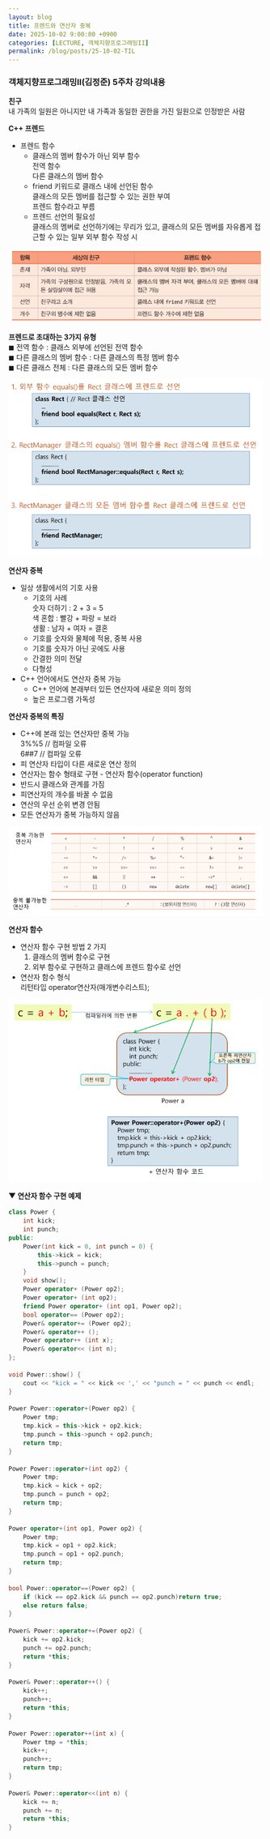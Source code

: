 ```yaml
---
layout: blog
title: 프렌드와 연산자 중복
date: 2025-10-02 9:00:00 +0900
categories: [LECTURE, 객체지향프로그래밍II]
permalink: /blog/posts/25-10-02-TIL
---
```


### 객체지향프로그래밍II(김정준) 5주차 강의내용

**친구**<br>
내 가족의 일원은 아니지만 내 가족과 동일한 권한을 가진 일원으로 인정받은 사람

**C++ 프렌드**

- 프렌드 함수<br>
  - 클래스의 멤버 함수가 아닌 외부 함수<br>
    전역 함수<br>
    다른 클래스의 멤버 함수<br>
  - friend 키워드로 클래스 내에 선언된 함수<br>
    클래스의 모든 멤버를 접근할 수 있는 권한 부여<br>
    프렌드 함수라고 부름<br>
  - 프렌드 선언의 필요성<br>
    클래스의 멤버로 선언하기에는 무리가 있고, 클래스의 모든 멤버를 자유롭게 접근할 수 있는 일부 외부 함수 작성 시

<img src="/assets/images/2025/10/02/251002-1.png"/>

**프렌드로 초대하는 3가지 유형**<br>
◼ 전역 함수 : 클래스 외부에 선언된 전역 함수<br>
◼ 다른 클래스의 멤버 함수 : 다른 클래스의 특정 멤버 함수<br>
◼ 다른 클래스 전체 : 다른 클래스의 모든 멤버 함수

<img src="/assets/images/2025/10/02/251002-2.png"/>

**연산자 중복**

- 일상 생활에서의 기호 사용<br>
  - 기호의 사례<br>
    숫자 더하기 : 2 + 3 = 5<br>
    색 혼합 : 빨강 + 파랑 = 보라<br>
    생활 : 남자 + 여자 = 결혼<br>
  - 기호를 숫자와 물체에 적용, 중복 사용<br>
  - 기호를 숫자가 아닌 곳에도 사용<br>
  - 간결한 의미 전달<br>
  - 다형성<br>
- C++ 언어에서도 연산자 중복 가능<br>
  - C++ 언어에 본래부터 있든 연산자에 새로운 의미 정의<br>
  - 높은 프로그램 가독성

**연산자 중복의 특징**

- C++에 본래 있는 연산자만 중복 가능<br>
  3%%5 // 컴파일 오류<br>
  6##7 // 컴파일 오류<br>
- 피 연산자 타입이 다른 새로운 연산 정의<br>
- 연산자는 함수 형태로 구현 - 연산자 함수(operator function)<br>
- 반드시 클래스와 관계를 가짐<br>
- 피연산자의 개수를 바꿀 수 없음<br>
- 연산의 우선 순위 변경 안됨<br>
- 모든 연산자가 중복 가능하지 않음

<img src="/assets/images/2025/10/02/251002-3.png"/>

**연산자 함수**

- 연산자 함수 구현 방법 2 가지<br>
  1. 클래스의 멤버 함수로 구현<br>
  2. 외부 함수로 구현하고 클래스에 프렌드 함수로 선언<br>
- 연산자 함수 형식<br>
  리턴타입 operator연산자(매개변수리스트);

<img src="/assets/images/2025/10/02/251002-4.png"/>

**▼ 연산자 함수 구현 예제**

```c++
class Power {
	int kick;
	int punch;
public:
	Power(int kick = 0, int punch = 0) {
		this->kick = kick;
		this->punch = punch;
	}
	void show();
	Power operator+ (Power op2);
	Power operator+ (int op2);
	friend Power operator+ (int op1, Power op2);
	bool operator== (Power op2);
	Power& operator+= (Power op2);
	Power& operator++ ();
	Power operator++ (int x);
	Power& operator<< (int n);
};

void Power::show() {
	cout << "kick = " << kick << ',' << "punch = " << punch << endl;
}

Power Power::operator+(Power op2) {
	Power tmp;
	tmp.kick = this->kick + op2.kick;
	tmp.punch = this->punch + op2.punch;
	return tmp;
}

Power Power::operator+(int op2) {
	Power tmp;
	tmp.kick = kick + op2;
	tmp.punch = punch + op2;
	return tmp;
}

Power operator+(int op1, Power op2) {
	Power tmp;
	tmp.kick = op1 + op2.kick;
	tmp.punch = op1 + op2.punch;
	return tmp;
}

bool Power::operator==(Power op2) {
	if (kick == op2.kick && punch == op2.punch)return true;
	else return false;
}

Power& Power::operator+=(Power op2) {
	kick += op2.kick;
	punch += op2.punch;
	return *this;
}

Power& Power::operator++() {
	kick++;
	punch++;
	return *this;
}

Power Power::operator++(int x) {
	Power tmp = *this;
	kick++;
	punch++;
	return tmp;
}

Power& Power::operator<<(int n) {
	kick += n;
	punch += n;
	return *this;
}
```
